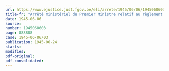 ```yaml
---
url: https://www.ejustice.just.fgov.be/eli/arrete/1945/06/06/1945060603/justel
title-fr: "Arrêté ministériel du Premier Ministre relatif au règlement des indemnités à accorder aux personnes dont la déposition est jugée nécessaire par les Commissions d'Enquête"
date: 1945-06-06
source:
number: 1945060603
page: 888888
case: 1945-06-06/03
publication: 1945-06-24
starts:
modifies:
pdf-original:
pdf-consolidated:
---
```


